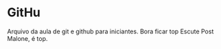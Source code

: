 
# GitHu

Arquivo da aula de git e github para iniciantes.
Bora ficar top
Escute Post Malone, é top.
